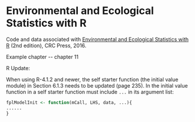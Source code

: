 # Environmental and Ecological Statistics with R

Code and data associated with [Environmental and Ecological Statistics with R](https://www.google.com/books/edition/Environmental_and_Ecological_Statistics/o6aKDQAAQBAJ?hl=en&gbpv=0) (2nd edition), CRC Press, 2016.

Example chapter -- chapter 11

R Update:

When using R-4.1.2 and newer, the self starter function (the initial value module) in Section 6.1.3 needs to be updated (page 235). In the initial value function in a self starter function must include `...` in its argument list:
```r
fplModelInit <- function(mCall, LHS, data, ...){
......
}
```
